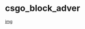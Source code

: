 # csgo_block_adver

[img](https://raw.githubusercontent.com/Ciallo-Ani/Ciallo-Ani.github.io/master/myimg/5e.png)

